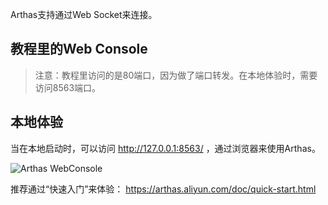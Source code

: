 Arthas支持通过Web Socket来连接。


## 教程里的Web Console


> 注意：教程里访问的是80端口，因为做了端口转发。在本地体验时，需要访问8563端口。

## 本地体验

当在本地启动时，可以访问  http://127.0.0.1:8563/ ，通过浏览器来使用Arthas。

![Arthas WebConsole](../../assets/web-console.png)

推荐通过“快速入门”来体验： https://arthas.aliyun.com/doc/quick-start.html 